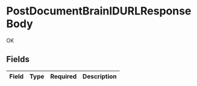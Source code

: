 # PostDocumentBrainIDURLResponseBody

OK


## Fields

| Field       | Type        | Required    | Description |
| ----------- | ----------- | ----------- | ----------- |